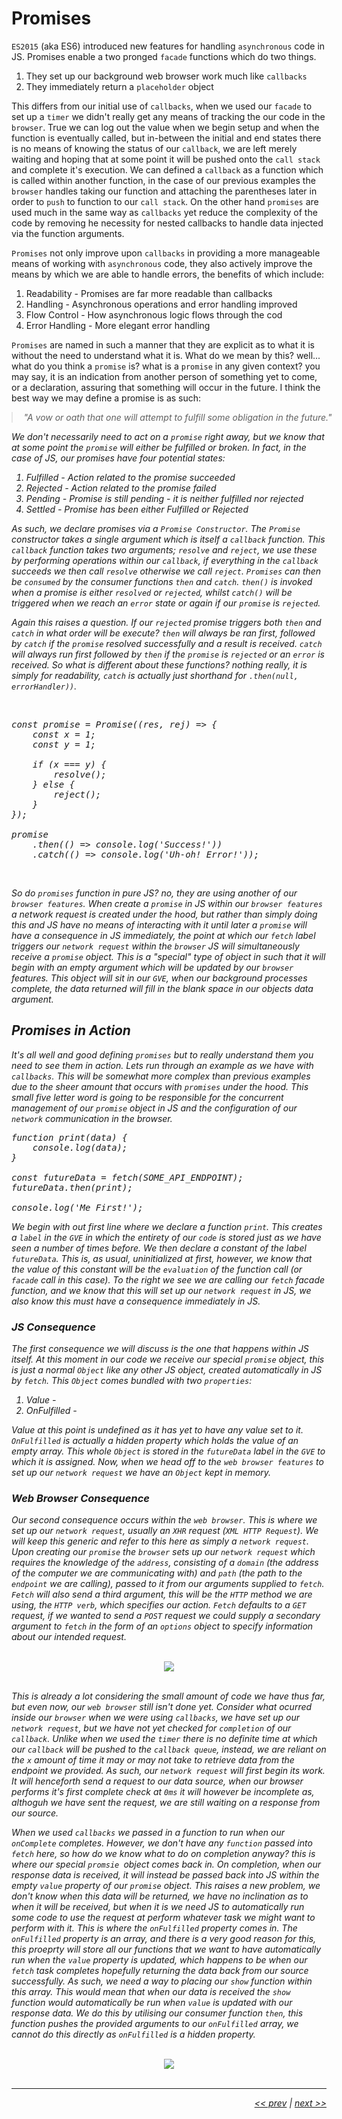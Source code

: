 # Promises

`ES2015` (aka ES6) introduced new features for handling `asynchronous` code in JS. Promises enable a two pronged `facade` functions which do two things.

1. They set up our background web browser work much like `callbacks`
2. They immediately return a `placeholder` object

This differs from our initial use of `callbacks`, when we used our `facade` to set up a `timer` we didn't really get any means of tracking the our code in the `browser`. True we can log out the value when we begin setup and when the function is eventually called, but in-between the initial and end states there is no means of knowing the status of our `callback`, we are left merely waiting and hoping that at some point it will be pushed onto the `call stack` and complete it's execution. We can defined a `callback` as a function which is called within another function, in the case of our previous examples the `browser` handles taking our function and attaching the parentheses later in order to `push` to function to our `call stack`. On the other hand `promises` are used much in the same way as `callbacks` yet reduce the complexity of the code by removing he necessity for nested callbacks to handle data injected via the function arguments.

`Promises` not only improve upon `callbacks` in providing a more manageable means of working with `asynchronous` code, they also actively improve the means by which we are able to handle errors, the benefits of which include:

1. Readability - Promises are far more readable than callbacks
2. Handling - Asynchronous operations and error handling improved
3. Flow Control - How asynchronous logic flows through the cod
4. Error Handling - More elegant error handling

`Promises` are named in such a manner that they are explicit as to what it is without the need to understand what it is. What do we mean by this? well... what do you think a `promise` is? what is a `promise` in any given context? you may say, it is an indication from another person of something yet to come, or a declaration, assuring that something will occur in the future. I think the best way we may define a promise is as such:

<div align="center" >
<BlockQuote style="margin: auto; width: 500px;">
<em>
"A vow or oath that one will attempt to fulfill some obligation in the future."
</BlockQuote>
</div>

We don't necessarily need to act on a `promise` right away, but we know that at some point the `promise` will either be fulfilled or broken. In fact, in the case of JS, our promises have four potential states:

1. Fulfilled - Action related to the promise succeeded
2. Rejected - Action related to the promise failed
3. Pending - Promise is still pending - it is neither fulfilled nor rejected
4. Settled - Promise has been either Fulfilled or Rejected

As such, we declare promises via a `Promise Constructor`. The `Promise` constructor takes a single argument which is itself a `callback` function. This `callback` function takes two arguments; `resolve` and `reject`, we use these by performing operations within our `callback`, if everything in the `callback` succeeds we then call `resolve` otherwise we call `reject`. `Promises` can then be `consumed` by the consumer functions `then` and `catch`. `then()` is invoked when a promise is either `resolved` or `rejected`, whilst `catch()` will be triggered when we reach an `error` state or again if our `promise` is `rejected`.

Again this raises a question. If our `rejected` promise triggers both `then` and `catch` in what order will be execute? `then` will always be ran first, followed by `catch` if the `promise` resolved successfully and a result is received. `catch` will always run first followed by `then` if the `promise` is `rejected` or an `error` is received. So what is different about these functions? nothing really, it is simply for readability, `catch` is actually just shorthand for `.then(null, errorHandler))`.

<br />

<pre>
const promise = Promise((res, rej) => {
    const x = 1;
    const y = 1;

    if (x === y) {
        resolve();
    } else {
        reject();
    }
});

promise
    .then(() => console.log('Success!'))
    .catch(() => console.log('Uh-oh! Error!'));
</pre>

<br />

So do `promises` function in pure JS? no, they are using another of our `browser features`. When create a `promise` in JS within our `browser features` a network request is created under the hood, but rather than simply doing this and JS have no means of interacting with it until later a `promise` will have a consequence in JS immediately, the point at which our `fetch` label triggers our `network request` within the `browser` JS will simultaneously receive a `promise` object. This is a "special" type of object in such that it will begin with an empty argument which will be updated by our `browser` features. This object will sit in our `GVE`, when our background processes complete, the data returned will fill in the blank space in our objects data argument.

## Promises in Action

It's all well and good defining `promises` but to really understand them you need to see them in action. Lets run through an example as we have with `callbacks`. This will be somewhat more complex than previous examples due to the sheer amount that occurs with `promises` under the hood. This small five letter word is going to be responsible for the concurrent management of our `promise` object in JS and the configuration of our `network` communication in the browser.

<pre>
function print(data) {
    console.log(data);
}

const futureData = fetch(SOME_API_ENDPOINT);
futureData.then(print);

console.log('Me First!');
</pre>

We begin with out first line where we declare a function `print`. This creates a `label` in the `GVE` in which the entirety of our `code` is stored just as we have seen a number of times before. We then declare a constant of the label `futureData`. This is, as usual, uninitialized at first, however, we know that the value of this constant will be the `evaluation` of the function call (or `facade` call in this case). To the right we see we are calling our `fetch` facade function, and we know that this will set up our `network request` in JS, we also know this must have a consequence immediately in JS.

### JS Consequence

The first consequence we will discuss is the one that happens within JS itself. At this moment in our code we receive our special `promise` object, this is just a normal `Object` like any other JS object, created automatically in JS by `fetch`. This `Object` comes bundled with two `properties`:

1. Value -
2. OnFulfilled -

Value at this point is undefined as it has yet to have any value set to it. `OnFulfilled` is actually a hidden property which holds the value of an empty array. This whole `Object` is stored in the `futureData` label in the `GVE` to which it is assigned. Now, when we head off to the `web browser features` to set up our `network request` we have an `Object` kept in memory.

### Web Browser Consequence

Our second consequence occurs within the `web browser`. This is where we set up our `network request`, usually an `XHR` request (`XML HTTP Request`). We will keep this generic and refer to this here as simply a `network request`. Upon creating our `promise` the `browser` sets up our `network request` which requires the knowledge of the `address`, consisting of a `domain` (the address of the computer we are communicating with) and `path` (the path to the `endpoint` we are calling), passed to it from our arguments supplied to `fetch`. `Fetch` will also send a third argument, this will be the `HTTP` method we are using, the `HTTP verb`, which specifies our action. `Fetch` defaults to a `GET` request, if we wanted to send a `POST` request we could supply a secondary argument to `fetch` in the form of an `options` object to specify information about our intended request.

<br />

<div align="center">
    <img src="../images/networkConsequence.png">
</div>

<br />

This is already a lot considering the small amount of code we have thus far, but even now, our `web browser` still isn't done yet. Consider what ocurred inside our `browser` when we were using `callbacks`, we have set up our `network request`, but we have not yet checked for `completion` of our `callback`.  Unlike when we used the `timer` there is no definite time at which our `callback` will be pushed to the `callback queue`, instead, we are reliant on the `x` amount of time it may or may not take to retrieve data from the endpoint we provided. As such, our `network request` will first begin its work. It will henceforth send a request to our data source, when our browser performs it's first complete check at `0ms` it will however be incomplete as, althoguh we have sent the request, we are still waiting on a response from our source.

When we used `callbacks` we passed in a function to run when our `onComplete` completes. However, we don't have any `function` passed into `fetch` here, so how do we know what to do on completion anyway? this is where our special `promsie `object comes back in. On completion, when our response data is received, it will instead be passed back into JS within the empty `value` property of our `promise` object. This raises a new problem, we don't know when this data will be returned, we have no inclination as to when it will be received, but when it is we need JS to automatically run some code to use the request at perform whatever task we might want to perform with it. This is where the `onFulfilled` property comes in. The `onFulfilled` property is an array, and there is a very good reason for this, this proeprty will store all our functions that we want to have automatically run when the `value` property is updated, which happens to be when our `fetch` task completes hopefully returning the data back from our source successfully. As such, we need a way to placing our `show` function within this array. This would mean that when our data is received the `show` function would automatically be run when `value` is updated with our response data. We do this by utilising our consumer function `then`, this function pushes the provided arguments to our `onFulfilled` array, we cannot do this directly as `onFulfilled` is a hidden property.

<br />

<div align="center">
    <img src="../images/externalRequest.png">
</div>

<br />

---

<div align="right">

[<< prev](./11_web_api_interface.md) | [next >>](./)

</div>
